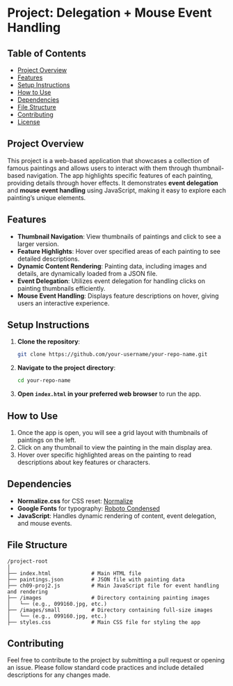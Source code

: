 # Project: Delegation + Mouse Event Handling

## Table of Contents

- [Project Overview](#project-overview)
- [Features](#features)
- [Setup Instructions](#setup-instructions)
- [How to Use](#how-to-use)
- [Dependencies](#dependencies)
- [File Structure](#file-structure)
- [Contributing](#contributing)
- [License](#license)

## Project Overview

This project is a web-based application that showcases a collection of famous paintings and allows users to interact with them through thumbnail-based navigation. The app highlights specific features of each painting, providing details through hover effects. It demonstrates **event delegation** and **mouse event handling** using JavaScript, making it easy to explore each painting’s unique elements.

## Features

- **Thumbnail Navigation**: View thumbnails of paintings and click to see a larger version.
- **Feature Highlights**: Hover over specified areas of each painting to see detailed descriptions.
- **Dynamic Content Rendering**: Painting data, including images and details, are dynamically loaded from a JSON file.
- **Event Delegation**: Utilizes event delegation for handling clicks on painting thumbnails efficiently.
- **Mouse Event Handling**: Displays feature descriptions on hover, giving users an interactive experience.

## Setup Instructions

1. **Clone the repository**:
   ```bash
   git clone https://github.com/your-username/your-repo-name.git
   ```
2. **Navigate to the project directory**:
   ```bash
   cd your-repo-name
   ```
3. **Open `index.html` in your preferred web browser** to run the app.

## How to Use

1. Once the app is open, you will see a grid layout with thumbnails of paintings on the left.
2. Click on any thumbnail to view the painting in the main display area.
3. Hover over specific highlighted areas on the painting to read descriptions about key features or characters.

## Dependencies

- **Normalize.css** for CSS reset:
  [Normalize](https://cdnjs.cloudflare.com/ajax/libs/normalize/8.0.1/normalize.min.css)
- **Google Fonts** for typography:
  [Roboto Condensed](https://fonts.googleapis.com/css?family=Roboto+Condensed)
- **JavaScript**: Handles dynamic rendering of content, event delegation, and mouse events.

## File Structure

```
/project-root
│
├── index.html             # Main HTML file
├── paintings.json         # JSON file with painting data
├── ch09-proj2.js          # Main JavaScript file for event handling and rendering
├── /images                # Directory containing painting images
│   └── (e.g., 099160.jpg, etc.)
├── /images/small          # Directory containing full-size images
│   └── (e.g., 099160.jpg, etc.)
├── styles.css             # Main CSS file for styling the app
```

## Contributing

Feel free to contribute to the project by submitting a pull request or opening an issue. Please follow standard code practices and include detailed descriptions for any changes made.
